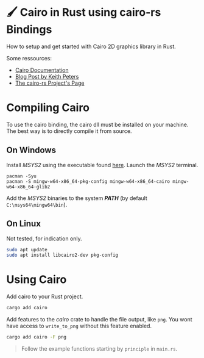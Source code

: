 # 🖌️ Cairo in Rust using cairo-rs Bindings

How to setup and get started with Cairo 2D graphics library in Rust.

Some ressources:

* [Cairo Documentation](https://www.cairographics.org/documentation/)
* [Blog Post by Keith Peters](https://medium.com/@bit101/intro-to-cairo-graphics-in-rust-35470a6aed86)
* [The cairo-rs Project's Page](https://gtk-rs.org/gtk-rs-core/stable/latest/docs/cairo/)

# Compiling Cairo

To use the cairo binding, the cairo dll must be installed on your machine. The best way is to directly compile it from source.

## On Windows

Install *MSYS2* using the executable found [here](https://www.msys2.org/). Launch the *MSYS2* terminal.

````MSYS2
pacman -Syu
pacman -S mingw-w64-x86_64-pkg-config mingw-w64-x86_64-cairo mingw-w64-x86_64-glib2
````

Add the *MSYS2* binaries to the system **_PATH_** (by default `C:\msys64\mingw64\bin`).

## On Linux

Not tested, for indication only.

````sh
sudo apt update
sudo apt install libcairo2-dev pkg-config
````

# Using Cairo

Add cairo to your Rust project.

````sh
cargo add cairo
````

Add features to the *cairo* crate to handle the file output, like `png`. You wont have access to `write_to_png` without this feature enabled.

````sh
cargo add cairo -F png
````

> Follow the example functions starting by `principle` in ``main.rs``.
